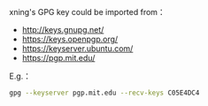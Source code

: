 xning's GPG key could be imported from：

- http://keys.gnupg.net/
- https://keys.openpgp.org/
- https://keyserver.ubuntu.com/
- https://pgp.mit.edu/

E.g.：
```bash
gpg --keyserver pgp.mit.edu --recv-keys C05E4DC4
```


